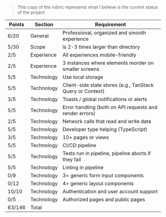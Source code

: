 > This copy of the rubric represents what I believe is the current status of the project

| Points | Section     | Requirement                                         |
|--------|-------------|-----------------------------------------------------|
| 6/20   | General     | Professional, organized and smooth experience       |
| 5/30   | Scope       | is 2-3 times larger than directory                  |
| 2/5    | Experience  | All experiences mobile-friendly                     |
| 2/5    | Experience  | 3 instances where elements reorder on smaller screens |
| 5/5    | Technology  | Use local storage                                   |
| 5/5    | Technology  | Client-side state stores (e.g., TanStack Query or Context) |
| 3/5    | Technology  | Toasts / global notifications or alerts             |
| 5/5    | Technology  | Error handling (both on API requests and render errors) |
| 2/5    | Technology  | Network calls that read and write data              |
| 5/5    | Technology  | Developer type helping (TypeScript)                 |
| 3/5    | Technology  | 10+ pages or views                                  |
| 5/5    | Technology  | CI/CD pipeline                                      |
| 5/5    | Technology  | Tests run in pipeline, pipeline aborts if they fail |
| 5/5    | Technology  | Linting in pipeline                                 |
| 0/9    | Technology  | 3+ generic form input components                    |
| 0/12   | Technology  | 4+ generic layout components                        |
| 10/10  | Technology  | Authentication and user account support             |
| 0/5    | Technology  | Authorized pages and public pages                   |
| 63/146 | Total       |                                                     |